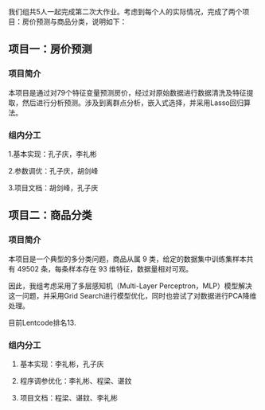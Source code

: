 我们组共5人一起完成第二次大作业。考虑到每个人的实际情况，完成了两个项目：房价预测与商品分类，说明如下：



## 项目一：房价预测



### 项目简介



本项目是通过对79个特征变量预测房价，经过对原始数据进行数据清洗及特征提取，然后进行分析预测。涉及到离群点分析，嵌入式选择，并采用Lasso回归算法。



### 组内分工

1.基本实现：孔子庆，李礼彬

2.参数调优：孔子庆，胡剑峰

3.项目文档：胡剑峰，孔子庆





## 项目二：商品分类



### 项目简介



本项目是一个典型的多分类问题，商品从属 9 类，给定的数据集中训练集样本共有 49502 条，每条样本存在 93 维特征，数据量相对可观。

因此，我组考虑采用了多层感知机（Multi-Layer Perceptron，MLP）模型解决这一问题，并采用Grid Search进行模型优化，同时也尝试了对数据进行PCA降维处理。

目前Lentcode排名13.







### 组内分工

1. 基本实现：李礼彬，孔子庆

2. 程序调参优化：李礼彬、程梁、谌鈫

3. 项目文档：程梁、谌鈫、李礼彬
